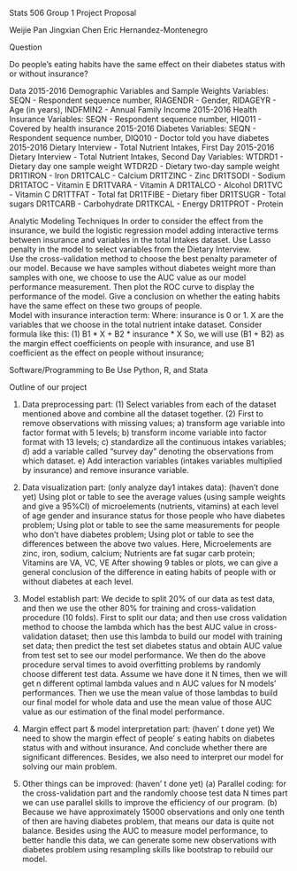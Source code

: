 Stats 506 Group 1 Project Proposal

Weijie Pan
Jingxian Chen
Eric Hernandez-Montenegro

Question

Do people’s eating habits have the same effect on their diabetes status with or without insurance?

Data
2015-2016 Demographic Variables and Sample Weights
Variables: 
SEQN - Respondent sequence number, 
RIAGENDR - Gender, 
RIDAGEYR - Age (in years), 
INDFMIN2  - Annual Family Income
2015-2016 Health Insurance 
Variables: 
SEQN - Respondent sequence number, 
HIQ011 - Covered by health insurance
2015-2016 Diabetes
Variables:
SEQN - Respondent sequence number,
DIQ010 - Doctor told you have diabetes
2015-2016 Dietary Interview - Total Nutrient Intakes, First Day
2015-2016 Dietary Interview - Total Nutrient Intakes, Second Day
Variables: 
WTDRD1 - Dietary day one sample weight
WTDR2D - Dietary two-day sample weight
DR1TIRON - Iron
DR1TCALC - Calcium
DR1TZINC - Zinc
DR1TSODI - Sodium
DR1TATOC - Vitamin E
DR1TVARA - Vitamin A
DR1TALCO - Alcohol
DR1TVC - Vitamin C
DR1TTFAT - Total fat
DR1TFIBE - Dietary fiber
DR1TSUGR - Total sugars
DR1TCARB - Carbohydrate
DR1TKCAL - Energy
DR1TPROT - Protein

Analytic Modeling Techniques
In order to consider the effect from the insurance, we build the logistic regression model adding interactive terms between insurance and variables in the total Intakes dataset. 
Use Lasso penalty in the model to select variables from the Dietary Interview.  
Use the cross-validation method to choose the best penalty parameter of our model. 
Because we have samples without diabetes weight more than samples with one, we choose to use the AUC value as our model performance measurement. Then plot the ROC curve to display the performance of the model. Give a conclusion on whether the eating habits have the same effect on these two groups of people.  
Model with insurance interaction term: 
Where: insurance is 0 or 1. X are the variables that we choose in the total nutrient intake dataset.
Consider formula like this: 
(1) B1 * X + B2 * insurance * X
So, we will use (B1 + B2) as the margin effect coefficients on people with insurance, and use B1 coefficient as the effect on people without insurance; 


Software/Programming to Be Use
Python, R, and Stata



Outline of our project
1.	Data preprocessing part:
(1)	Select variables from each of the dataset mentioned above and combine all the dataset together.
(2)	First to remove observations with missing values; 
a)	transform age variable into factor format with 5 levels; 
b)	transform income variable into factor format with 13 levels; 
c)	standardize all the continuous intakes variables; 
d)	add a variable called “survey day” denoting the observations from which dataset.
e)	Add interaction variables (intakes variables multiplied by insurance) and remove insurance variable.
2.	Data visualization part: (only analyze day1 intakes data): (haven’t done yet)
Using plot or table to see the average values (using sample weights and give a 95%CI) of microelements (nutrients, vitamins) at each level of age gender and insurance status for those people who have diabetes problem;
Using plot or table to see the same measurements for people who don’t have diabetes problem;
Using plot or table to see the differences between the above two values.
Here, Microelements are zinc, iron, sodium, calcium; Nutrients are fat sugar carb protein; Vitamins are VA, VC, VE
After showing 9 tables or plots, we can give a general conclusion of the difference in eating habits of people with or without diabetes at each level.

3.	Model establish part:
We decide to split 20% of our data as test data, and then we use the other 80% for training and cross-validation procedure (10 folds).
First to split our data; and then use cross validation method to choose the lambda which has the best AUC value in cross-validation dataset; then use this lambda to build our model with training set data; then predict the test set diabetes status and obtain AUC value from test set to see our model performance.
We then do the above procedure serval times to avoid overfitting problems by randomly choose different test data. 
Assume we have done it N times, then we will get n different optimal lambda values and n AUC values for N models’ performances. 
Then we use the mean value of those lambdas to build our final model for whole data and use the mean value of those AUC value as our estimation of the final model performance.

4.	Margin effect part & model interpretation part: (haven’ t done yet)
We need to show the margin effect of people’ s eating habits on diabetes status with and without insurance. And conclude whether there are significant differences.
Besides, we also need to interpret our model for solving our main problem.

5.	Other things can be improved: (haven’ t done yet)
(a)	Parallel coding: for the cross-validation part and the randomly choose test data N times part we can use parallel skills to improve the efficiency of our program.
(b)	Because we have approximately 15000 observations and only one tenth of then are having diabetes problem, that means our data is quite not balance. Besides using the AUC to measure model performance, to better handle this data, we can generate some new observations with diabetes problem using resampling skills like bootstrap to rebuild our model.

